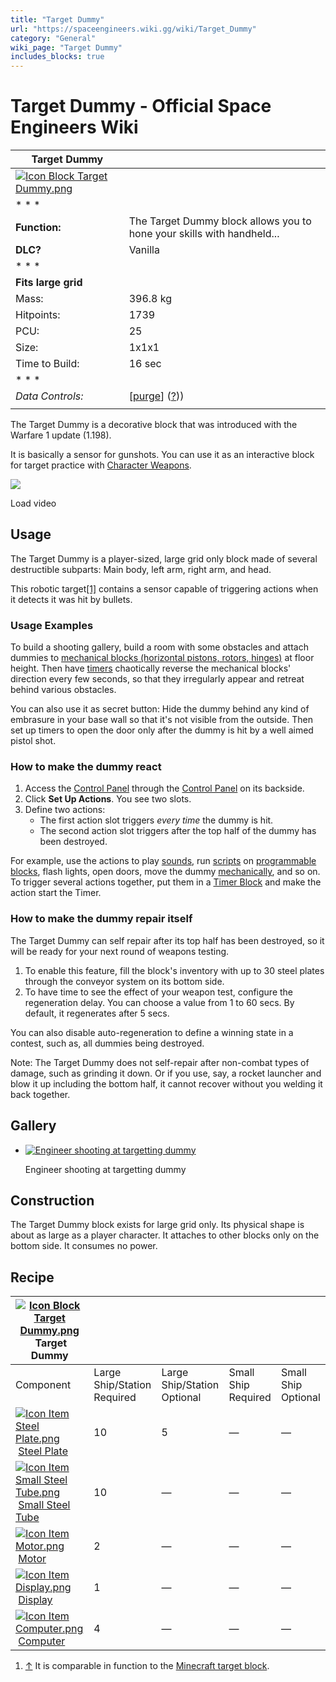 ```yaml
---
title: "Target Dummy"
url: "https://spaceengineers.wiki.gg/wiki/Target_Dummy"
category: "General"
wiki_page: "Target Dummy"
includes_blocks: true
---
```


# Target Dummy - Official Space Engineers Wiki

| Target Dummy |     |
| --- | --- |
| [![Icon Block Target Dummy.png](https://spaceengineers.wiki.gg/images/c/cd/Icon_Block_Target_Dummy.png?cf3c41)](https://spaceengineers.wiki.gg/wiki/File:Icon_Block_Target_Dummy.png) |     |
| * * * |     |
| **Function:** | The Target Dummy block allows you to hone your skills with handheld... |
| **DLC?** | Vanilla |
| * * * |     |
| **Fits large grid** |     |
| Mass: | 396.8 kg |
| Hitpoints: | 1739 |
| PCU: | 25  |
| Size: | 1x1x1 |
| Time to Build: | 16 sec |
| * * * |     |
| _Data Controls:_ | \[[purge](https://spaceengineers.wiki.gg/wiki/Target_Dummy?action=purge)\] ([?](https://spaceengineers.wiki.gg/wiki/Template:Info_Block))) |
|     |     |

The Target Dummy is a decorative block that was introduced with the Warfare 1 update (1.198).

It is basically a sensor for gunshots. You can use it as an interactive block for target practice with [Character Weapons](https://spaceengineers.wiki.gg/wiki/Character_Weapons "Character Weapons").

![](https://i.ytimg.com/vi/Z-yilFcrAEc/hqdefault.jpg)

Load video

## Usage

The Target Dummy is a player-sized, large grid only block made of several destructible subparts: Main body, left arm, right arm, and head.

This robotic target[\[1\]](#cite_note-1) contains a sensor capable of triggering actions when it detects it was hit by bullets.

### Usage Examples

To build a shooting gallery, build a room with some obstacles and attach dummies to [mechanical blocks (horizontal pistons, rotors, hinges)](https://spaceengineers.wiki.gg/wiki/Mechanical_Blocks "Mechanical Blocks") at floor height. Then have [timers](https://spaceengineers.wiki.gg/wiki/Timer_Block "Timer Block") chaotically reverse the mechanical blocks' direction every few seconds, so that they irregularly appear and retreat behind various obstacles.

You can also use it as secret button: Hide the dummy behind any kind of embrasure in your base wall so that it's not visible from the outside. Then set up timers to open the door only after the dummy is hit by a well aimed pistol shot.

### How to make the dummy react

1.  Access the [Control Panel](https://spaceengineers.wiki.gg/wiki/Control_Panel_Screen "Control Panel Screen") through the [Control Panel](https://spaceengineers.wiki.gg/wiki/Control_Panel "Control Panel") on its backside.
2.  Click **Set Up Actions**. You see two slots.
3.  Define two actions:
    *   The first action slot triggers _every time_ the dummy is hit.
    *   The second action slot triggers after the top half of the dummy has been destroyed.

For example, use the actions to play [sounds](https://spaceengineers.wiki.gg/wiki/Sound_Block "Sound Block"), run [scripts](https://spaceengineers.wiki.gg/wiki/Scripts "Scripts") on [programmable blocks](https://spaceengineers.wiki.gg/wiki/Programmable_Block "Programmable Block"), flash lights, open doors, move the dummy [mechanically](https://spaceengineers.wiki.gg/wiki/Mechanical_Blocks "Mechanical Blocks"), and so on. To trigger several actions together, put them in a [Timer Block](https://spaceengineers.wiki.gg/wiki/Timer_Block "Timer Block") and make the action start the Timer.

### How to make the dummy repair itself

The Target Dummy can self repair after its top half has been destroyed, so it will be ready for your next round of weapons testing.

1.  To enable this feature, fill the block's inventory with up to 30 steel plates through the conveyor system on its bottom side.
2.  To have time to see the effect of your weapon test, configure the regeneration delay. You can choose a value from 1 to 60 secs. By default, it regenerates after 5 secs.

You can also disable auto-regeneration to define a winning state in a contest, such as, all dummies being destroyed.

Note: The Target Dummy does not self-repair after non-combat types of damage, such as grinding it down. Or if you use, say, a rocket launcher and blow it up including the bottom half, it cannot recover without you welding it back together.

## Gallery

*   [![Engineer shooting at targetting dummy](https://spaceengineers.wiki.gg/images/thumb/7/71/Target-dummy.png/120px-Target-dummy.png?5078fe)](https://spaceengineers.wiki.gg/wiki/File:Target-dummy.png "Engineer shooting at targetting dummy")
    
    Engineer shooting at targetting dummy
    

## Construction

The Target Dummy block exists for large grid only. Its physical shape is about as large as a player character. It attaches to other blocks only on the bottom side. It consumes no power.

## Recipe

| [![Icon Block Target Dummy.png](https://spaceengineers.wiki.gg/images/thumb/c/cd/Icon_Block_Target_Dummy.png/21px-Icon_Block_Target_Dummy.png?cf3c41)](https://spaceengineers.wiki.gg/wiki/Target_Dummy "Target Dummy") Target Dummy |     |     |     |     |
| --- | --- | --- | --- | --- |
| Component | Large Ship/Station  <br>Required | Large Ship/Station  <br>Optional | Small Ship  <br>Required | Small Ship  <br>Optional |
| [![Icon Item Steel Plate.png](https://spaceengineers.wiki.gg/images/thumb/4/4c/Icon_Item_Steel_Plate.png/21px-Icon_Item_Steel_Plate.png?437e3a)](https://spaceengineers.wiki.gg/wiki/Steel_Plate "Steel Plate") [Steel Plate](https://spaceengineers.wiki.gg/wiki/Steel_Plate "Steel Plate") | 10  | 5   | —   | —   |
| [![Icon Item Small Steel Tube.png](https://spaceengineers.wiki.gg/images/thumb/f/f7/Icon_Item_Small_Steel_Tube.png/21px-Icon_Item_Small_Steel_Tube.png?4fe418)](https://spaceengineers.wiki.gg/wiki/Small_Steel_Tube "Small Steel Tube") [Small Steel Tube](https://spaceengineers.wiki.gg/wiki/Small_Steel_Tube "Small Steel Tube") | 10  | —   | —   | —   |
| [![Icon Item Motor.png](https://spaceengineers.wiki.gg/images/thumb/2/2c/Icon_Item_Motor.png/21px-Icon_Item_Motor.png?4a2f3f)](https://spaceengineers.wiki.gg/wiki/Motor "Motor") [Motor](https://spaceengineers.wiki.gg/wiki/Motor "Motor") | 2   | —   | —   | —   |
| [![Icon Item Display.png](https://spaceengineers.wiki.gg/images/thumb/4/44/Icon_Item_Display.png/21px-Icon_Item_Display.png?a444bc)](https://spaceengineers.wiki.gg/wiki/Display "Display") [Display](https://spaceengineers.wiki.gg/wiki/Display "Display") | 1   | —   | —   | —   |
| [![Icon Item Computer.png](https://spaceengineers.wiki.gg/images/thumb/7/72/Icon_Item_Computer.png/21px-Icon_Item_Computer.png?65c1a4)](https://spaceengineers.wiki.gg/wiki/Computer "Computer") [Computer](https://spaceengineers.wiki.gg/wiki/Computer "Computer") | 4   | —   | —   | —   |

1.  [↑](#cite_ref-1 "Jump up") It is comparable in function to the [Minecraft target block](https://www.minecraft.net/en-us/article/block-week--target).